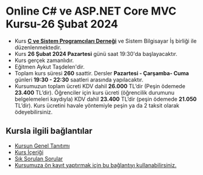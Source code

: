# Online C# ve ASP.NET Core MVC Kursu-26 Şubat 2024


+ Kurs [__C ve Sistem Programcıları Derneği__](http://www.csystem.org/) ve Sistem Bilgisayar İş birliği ile düzenlenmektedir.
+ Kurs __26 Şubat 2024 Pazartesi__ günü saat 19:30'da başlayacaktır.
+ Kurs gerçek zamanlıdır.
+ Eğitmen Aykut Taşdelen'dir.
+ Toplam kurs süresi __260__ saattir. Dersler __Pazartesi - Çarşamba- Cuma__ günleri __19:30 - 22:30__ saatleri arasında yapılacaktır.
+  Kursumuzun toplam ücreti KDV dahil __26.000__ TL’dir (Peşin ödemede __23.400__ TL’dir). Öğrenciler için kurs ücreti (öğrencilik durumunu belgelemeleri kaydıyla) KDV dahil __23.400__ TL’dir (peşin ödemede __21.050__ TL’dir). Kurs ücretini havale yöntemiyle peşin ya da 2 taksit olarak ödeyebilirsiniz.

## Kursla ilgili bağlantılar
+ [Kursun Genel Tanıtımı](https://github.com/CSD-1993/Online-CSharp-ile-Nesne-Yonelimli-Programlama-Kursu-12-Subat-2024/blob/main/kurs_tanitimi.md)
+ [Kurs İçeriği](https://github.com/CSD-1993/Online-CSharp-ile-Nesne-Yonelimli-Programlama-Kursu-12-Subat-2024/blob/main/kurs_icerigi.md)
+ [Sık Sorulan Sorular](https://github.com/CSD-1993/Online-CSharp-ile-Nesne-Yonelimli-Programlama-Kursu-12-Subat-2024/blob/main/sss.md)
+ [Kursumuza ön kayıt yaptırmak için bu bağlantıyı kullanabilirsiniz.](https://us06web.zoom.us/meeting/register/tZwtf-uuqTMjHNwZj_SpbLT7f24qBT-Yy95T)


